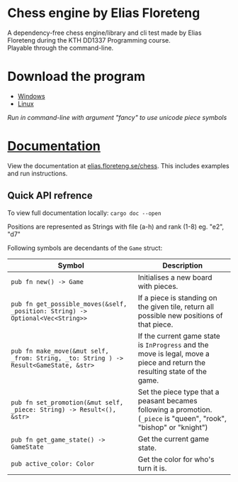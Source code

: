 # Chess engine by Elias Floreteng

A dependency-free chess engine/library and cli test made by Elias Floreteng during the KTH DD1337 Programming course.  
Playable through the command-line.

# Download the program
- [Windows](https://elias.floreteng.se/chess/bin/eliasfl-chess.exe)
- [Linux](https://elias.floreteng.se/chess/bin/eliasfl-chess)

_Run in command-line with argument "fancy" to use unicode piece symbols_

# [Documentation](https://elias.floreteng/chess)

View the documentation at [elias.floreteng.se/chess](https://elias.floreteng.se/chess).
This includes examples and run instructions.

## Quick API refrence

To view full documentation locally: `cargo doc --open`

Positions are represented as Strings with file (a-h) and rank (1-8) eg. "e2", "d7"

Following symbols are decendants of the `Game` struct:

| **Symbol**                                                                            | **Description**                                                                                                           |
| ------------------------------------------------------------------------------------- | ------------------------------------------------------------------------------------------------------------------------- |
| `pub fn new() -> Game`                                                                | Initialises a new board with pieces.                                                                                      |
| `pub fn get_possible_moves(&self, _position: String) -> Optional<Vec<String>>`        | If a piece is standing on the given tile, return all possible new positions of that piece.                                |
| `pub fn make_move(&mut self, _from: String, _to: String ) -> Result<GameState, &str>` | If the current game state is `InProgress` and the move is legal, move a piece and return the resulting state of the game. |
| `pub fn set_promotion(&mut self, _piece: String) -> Result<(), &str>`                 | Set the piece type that a peasant becames following a promotion. (`_piece` is "queen", "rook", "bishop" or "knight")      |
| `pub fn get_game_state() -> GameState`                                                | Get the current game state.                                                                                               |
| `pub active_color: Color`                                                             | Get the color for who's turn it is.                                                                                       |
